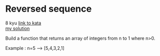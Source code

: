 # Reversed sequence
8 kyu
[link to kata](https://www.codewars.com/kata/5a00e05cc374cb34d100000d/train/javascript)
<br>
[my solution](./kata.js)

Build a function that returns an array of integers from n to 1 where n>0.

Example : n=5 --> [5,4,3,2,1]